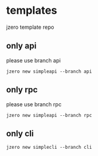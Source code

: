 # templates
jzero template repo

## only api

please use branch api

```shell
jzero new simpleapi --branch api
```

## only rpc

please use branch rpc

```shell
jzero new simpleapi --branch rpc
```

## only cli

```shell
jzero new simplecli --branch cli
```
